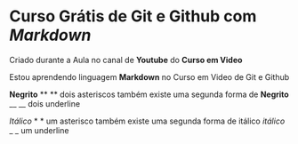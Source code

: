 # Curso Grátis de Git e Github com *Markdown*
Criado durante a Aula no canal de **Youtube** do __Curso em Video__

Estou aprendendo linguagem **Markdown** no Curso em Video de Git e Github

**Negrito** **  ** dois asteriscos também existe uma segunda forma de __Negrito__ __ __ dois underline


*Itálico* * * um asterisco também existe uma segunda forma de itálico _itálico_ _ _ um underline
